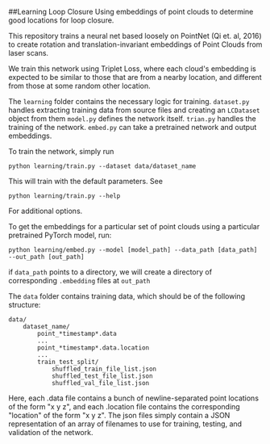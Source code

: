 ##Learning Loop Closure
Using embeddings of point clouds to determine good locations for loop closure.

This repository trains a neural net based loosely on PointNet (Qi et. al, 2016) to create rotation and translation-invariant embeddings of Point Clouds from laser scans.

We train this network using Triplet Loss, where each cloud's embedding is expected to be similar to those that are from a nearby location, and different from those at some random other location.

The `learning` folder contains the necessary logic for training.
`dataset.py` handles extracting training data from source files and creating an `LCDataset` object from them
`model.py` defines the network itself.
`trian.py` handles the training of the network.
`embed.py` can take a pretrained network and output embeddings.

To train the network, simply run
```
python learning/train.py --dataset data/dataset_name
```
This will train with the default parameters. See
```
python learning/train.py --help
```
For additional options.

To get the embeddings for a particular set of point clouds using a particular pretrained PyTorch model, run:
```
python learning/embed.py --model [model_path] --data_path [data_path] --out_path [out_path]
```
if `data_path` points to a directory, we will create a directory of corresponding `.embedding` files at `out_path`


The `data` folder contains training data, which should be of the following structure:

```
data/
    dataset_name/
        point_*timestamp*.data
        ...
        point_*timestamp*.data.location
        ...
        train_test_split/
            shuffled_train_file_list.json
            shuffled_test_file_list.json
            shuffled_val_file_list.json
```
Here, each .data file contains a bunch of newline-separated point locations of the form "x y z", and each .location file contains the corresponding "location" of the form "x y z".
The json files simply contain a JSON representation of an array of filenames to use for training, testing, and validation of the network.
